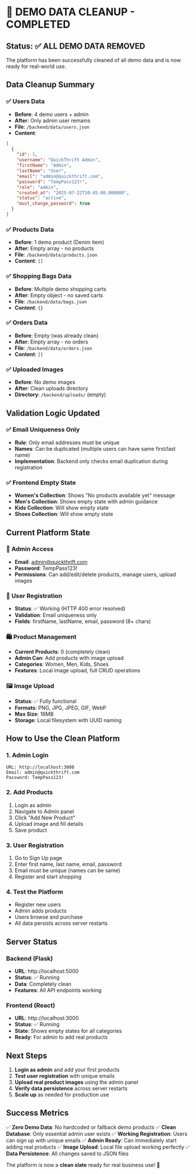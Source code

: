 # 🧹 DEMO DATA CLEANUP - COMPLETED

## Status: ✅ ALL DEMO DATA REMOVED

The platform has been successfully cleaned of all demo data and is now ready for real-world use.

## Data Cleanup Summary

### ✅ **Users Data**
- **Before**: 4 demo users + admin
- **After**: Only admin user remains
- **File**: `/backend/data/users.json`
- **Content**:
```json
[
  {
    "id": 1,
    "username": "QuickThrift Admin",
    "firstName": "Admin", 
    "lastName": "User",
    "email": "admin@quickthrift.com",
    "password": "TempPass123!",
    "role": "admin",
    "created_at": "2025-07-22T10:45:00.000000",
    "status": "active",
    "must_change_password": true
  }
]
```

### ✅ **Products Data**
- **Before**: 1 demo product (Denim item)
- **After**: Empty array - no products
- **File**: `/backend/data/products.json`
- **Content**: `[]`

### ✅ **Shopping Bags Data**
- **Before**: Multiple demo shopping carts
- **After**: Empty object - no saved carts
- **File**: `/backend/data/bags.json`
- **Content**: `{}`

### ✅ **Orders Data**
- **Before**: Empty (was already clean)
- **After**: Empty array - no orders
- **File**: `/backend/data/orders.json`
- **Content**: `[]`

### ✅ **Uploaded Images**
- **Before**: No demo images
- **After**: Clean uploads directory
- **Directory**: `/backend/uploads/` (empty)

## Validation Logic Updated

### ✅ **Email Uniqueness Only**
- **Rule**: Only email addresses must be unique
- **Names**: Can be duplicated (multiple users can have same first/last name)
- **Implementation**: Backend only checks email duplication during registration

### ✅ **Frontend Empty State**
- **Women's Collection**: Shows "No products available yet" message
- **Men's Collection**: Shows empty state with admin guidance
- **Kids Collection**: Will show empty state
- **Shoes Collection**: Will show empty state

## Current Platform State

### 🔑 **Admin Access**
- **Email**: admin@quickthrift.com
- **Password**: TempPass123!
- **Permissions**: Can add/edit/delete products, manage users, upload images

### 👥 **User Registration**
- **Status**: ✅ Working (HTTP 400 error resolved)
- **Validation**: Email uniqueness only
- **Fields**: firstName, lastName, email, password (8+ chars)

### 🛍️ **Product Management**
- **Current Products**: 0 (completely clean)
- **Admin Can**: Add products with image upload
- **Categories**: Women, Men, Kids, Shoes
- **Features**: Local image upload, full CRUD operations

### 🖼️ **Image Upload**
- **Status**: ✅ Fully functional
- **Formats**: PNG, JPG, JPEG, GIF, WebP
- **Max Size**: 16MB
- **Storage**: Local filesystem with UUID naming

## How to Use the Clean Platform

### 1. **Admin Login**
```
URL: http://localhost:3000
Email: admin@quickthrift.com
Password: TempPass123!
```

### 2. **Add Products**
1. Login as admin
2. Navigate to Admin panel
3. Click "Add New Product"
4. Upload image and fill details
5. Save product

### 3. **User Registration**
1. Go to Sign Up page
2. Enter first name, last name, email, password
3. Email must be unique (names can be same)
4. Register and start shopping

### 4. **Test the Platform**
- Register new users
- Admin adds products
- Users browse and purchase
- All data persists across server restarts

## Server Status

### Backend (Flask)
- **URL**: http://localhost:5000
- **Status**: ✅ Running
- **Data**: Completely clean
- **Features**: All API endpoints working

### Frontend (React)
- **URL**: http://localhost:3000
- **Status**: ✅ Running
- **State**: Shows empty states for all categories
- **Ready**: For admin to add real products

## Next Steps

1. **Login as admin** and add your first products
2. **Test user registration** with unique emails
3. **Upload real product images** using the admin panel
4. **Verify data persistence** across server restarts
5. **Scale up** as needed for production use

## Success Metrics

✅ **Zero Demo Data**: No hardcoded or fallback demo products
✅ **Clean Database**: Only essential admin user exists
✅ **Working Registration**: Users can sign up with unique emails
✅ **Admin Ready**: Can immediately start adding real products
✅ **Image Upload**: Local file upload working perfectly
✅ **Data Persistence**: All changes saved to JSON files

The platform is now a **clean slate** ready for real business use! 🎉
